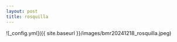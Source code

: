 ```yaml
---
layout: post
title: rosquilla
---
```


![_config.yml]({{ site.baseurl }}/images/bmr20241218_rosquilla.jpeg)
